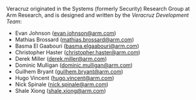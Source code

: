 Veracruz originated in the Systems (formerly Security) Research Group at Arm Research,
and is designed and written by the *Veracruz Development Team*:

- Evan Johnson (evan.johnson@arm.com)
- Mathias Brossard (mathias.brossard@arm.com)
- Basma El Gaabouri (basma.elgaabouri@arm.com)
- Christopher Haster (christopher.haster@arm.com)
- Derek Miller (derek.miller@arm.com)
- Dominic Mulligan (dominic.mulligan@arm.com)
- Guilhem Bryant (guilhem.bryant@arm.com)
- Hugo Vincent (hugo.vincent@arm.com)
- Nick Spinale (nick.spinale@arm.com)
- Shale Xiong (shale.xiong@arm.com)
